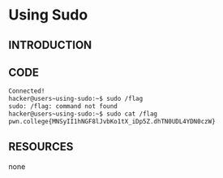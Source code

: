 # Using Sudo
## INTRODUCTION
## CODE
```bash
Connected!
hacker@users~using-sudo:~$ sudo /flag
sudo: /flag: command not found
hacker@users~using-sudo:~$ sudo cat /flag
pwn.college{MNSyII1hNGF8lJvbKo1tX_iDp5Z.dhTN0UDL4YDN0czW}
```
## RESOURCES
none
